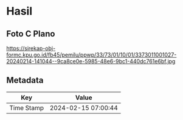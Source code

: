 # Hasil

## Foto C Plano

https://sirekap-obj-formc.kpu.go.id/fb45/pemilu/ppwp/33/73/01/10/01/3373011001027-20240214-141044--9ca8ce0e-5985-48e6-9bc1-440dc761e6bf.jpg


## Metadata

| Key        | Value               |
| ---------- | ------------------- |
| Time Stamp | 2024-02-15 07:00:44 |



